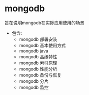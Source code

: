 # mongodb
旨在说明mongodb在实际应用使用的场景
* 包含:
  - mongodb 部署安装
  - mongodb 基本使用方式
  - mongodb java
  - mongodb 高级特性
  - mongodb 索引原理
  - mongodb 性能分析
  - mongodb 备份与恢复
  - mongodb 分片
  - mongodb 监控
